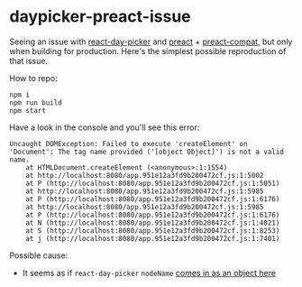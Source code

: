 # daypicker-preact-issue

Seeing an issue with [react-day-picker](https://github.com/gpbl/react-day-picker) and [preact](https://github.com/developit/preact) +  [preact-compat](https://github.com/developit/preact-compat), but only when building for production. Here's the simplest possible reproduction of that issue.

How to repo:
```shell
npm i
npm run build
npm start
```

Have a look in the console and you'll see this error:
```
Uncaught DOMException: Failed to execute 'createElement' on 'Document': The tag name provided ('[object Object]') is not a valid name.
    at HTMLDocument.createElement (<anonymous>:1:1554)
    at http://localhost:8080/app.951e12a3fd9b200472cf.js:1:5002
    at P (http://localhost:8080/app.951e12a3fd9b200472cf.js:1:5051)
    at http://localhost:8080/app.951e12a3fd9b200472cf.js:1:5985
    at P (http://localhost:8080/app.951e12a3fd9b200472cf.js:1:6176)
    at http://localhost:8080/app.951e12a3fd9b200472cf.js:1:5985
    at P (http://localhost:8080/app.951e12a3fd9b200472cf.js:1:6176)
    at N (http://localhost:8080/app.951e12a3fd9b200472cf.js:1:4021)
    at S (http://localhost:8080/app.951e12a3fd9b200472cf.js:1:8253)
    at j (http://localhost:8080/app.951e12a3fd9b200472cf.js:1:7401)
```
Possible cause:
 - It seems as if `react-day-picker` `nodeName` [comes in as an object here](https://github.com/developit/preact/blob/master/src/vdom/diff.js#L116)
